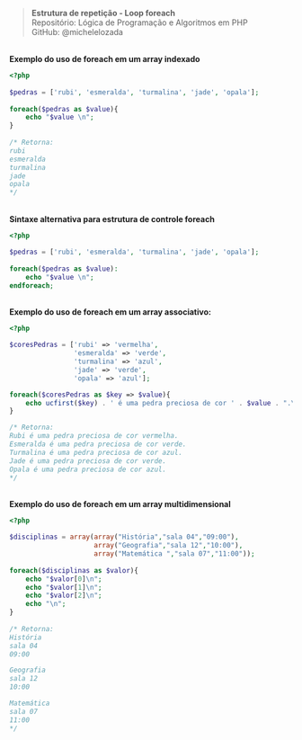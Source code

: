 > **Estrutura de repetição - Loop foreach**     
> Repositório: Lógica de Programação e Algoritmos em PHP   
> GitHub: @michelelozada
&nbsp;
     
&nbsp;       
**Exemplo do uso de foreach em um array indexado**
```php
<?php   
	
$pedras = ['rubi', 'esmeralda', 'turmalina', 'jade', 'opala'];
					
foreach($pedras as $value){
	echo "$value \n";
}
		
/* Retorna:
rubi 
esmeralda 
turmalina 
jade 
opala 
*/
```
&nbsp;
&nbsp;  
**Sintaxe alternativa para estrutura de controle foreach**
```php
<?php

$pedras = ['rubi', 'esmeralda', 'turmalina', 'jade', 'opala'];
					
foreach($pedras as $value):
	echo "$value \n";
endforeach;
```
&nbsp;
&nbsp;  
**Exemplo do uso de foreach em um array associativo:**
```php
<?php   

$coresPedras = ['rubi' => 'vermelha',
                'esmeralda' => 'verde',
                'turmalina' => 'azul',
                'jade' => 'verde',
                'opala' => 'azul'];

foreach($coresPedras as $key => $value){
	echo ucfirst($key) . ' é uma pedra preciosa de cor ' . $value . ".\n";		
}

/* Retorna:
Rubi é uma pedra preciosa de cor vermelha.
Esmeralda é uma pedra preciosa de cor verde.
Turmalina é uma pedra preciosa de cor azul.
Jade é uma pedra preciosa de cor verde.
Opala é uma pedra preciosa de cor azul.
*/
```
&nbsp;
&nbsp;  
**Exemplo do uso de foreach em um array multidimensional**
```php
<?php   

$disciplinas = array(array("História","sala 04","09:00"),
                     array("Geografia","sala 12","10:00"),
                     array("Matemática ","sala 07","11:00"));
 
foreach($disciplinas as $valor){
    echo "$valor[0]\n";
    echo "$valor[1]\n";
    echo "$valor[2]\n";
    echo "\n";
}     
 
/* Retorna:
História
sala 04
09:00

Geografia
sala 12
10:00

Matemática 
sala 07
11:00
*/
```